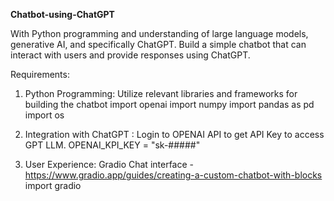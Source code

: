 **Chatbot-using-ChatGPT**

With Python programming and understanding of large language models, generative AI, and specifically ChatGPT. Build a simple chatbot that can interact with users and provide responses using ChatGPT.

Requirements:
1. Python Programming: Utilize relevant libraries and frameworks for building the chatbot
   import openai
   import numpy
   import pandas as pd
   import os
   
2. Integration with ChatGPT : Login to OPENAI API to get API Key to access GPT LLM.
   OPENAI_KPI_KEY = "sk-#####"

3. User Experience: Gradio Chat interface - https://www.gradio.app/guides/creating-a-custom-chatbot-with-blocks
        import gradio

